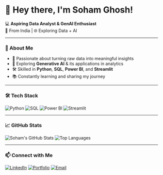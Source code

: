 # 👋 Hey there, I'm Soham Ghosh!

💻 **Aspiring Data Analyst & GenAI Enthusiast**  
📍 From India | 🌐 Exploring Data + AI  

---

### 🚀 About Me
- 🎯 Passionate about turning raw data into meaningful insights
- 🤖 Exploring **Generative AI** & its applications in analytics
- 🛠 Skilled in **Python**, **SQL**, **Power BI**, and **Streamlit**
- 📚 Constantly learning and sharing my journey

---

### 🛠 Tech Stack
![Python](https://img.shields.io/badge/Python-3776AB?style=for-the-badge&logo=python&logoColor=white)
![SQL](https://img.shields.io/badge/SQL-4479A1?style=for-the-badge&logo=postgresql&logoColor=white)
![Power BI](https://img.shields.io/badge/Power%20BI-F2C811?style=for-the-badge&logo=powerbi&logoColor=black)
![Streamlit](https://img.shields.io/badge/Streamlit-FF4B4B?style=for-the-badge&logo=streamlit&logoColor=white)

---

### 📈 GitHub Stats
![Soham's GitHub Stats](https://github-readme-stats.vercel.app/api?username=soham7704&show_icons=true&theme=tokyonight)
![Top Languages](https://github-readme-stats.vercel.app/api/top-langs/?username=soham7704&layout=compact&theme=tokyonight)

---

### 📫 Connect with Me
[![LinkedIn](https://img.shields.io/badge/LinkedIn-0A66C2?style=for-the-badge&logo=linkedin&logoColor=white)](www.linkedin.com/in/soham-ghosh7704)
[![Portfolio](https://img.shields.io/badge/Portfolio-FF5722?style=for-the-badge&logo=firefox&logoColor=white)](https://sgfolio.netlify.app/)
[![Email](https://img.shields.io/badge/Email-D14836?style=for-the-badge&logo=gmail&logoColor=white)](mailto:sohamghosh7704@gmail.com)

